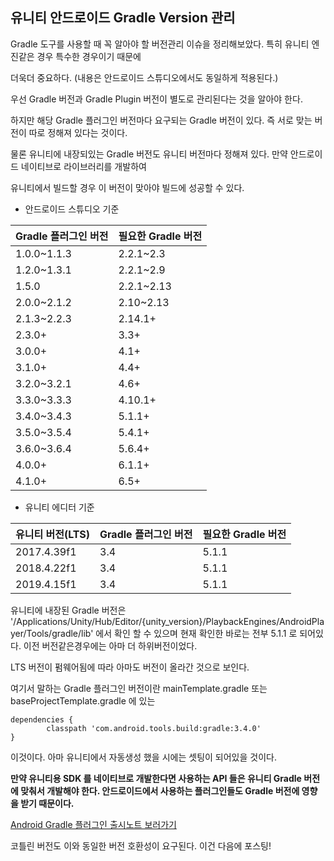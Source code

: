 ## 유니티 안드로이드 Gradle Version 관리

Gradle 도구를 사용할 때 꼭 알아야 할 버전관리 이슈을 정리해보았다. 특히 유니티 엔진같은 경우 특수한 경우이기 때문에

더욱더 중요하다. (내용은 안드로이드 스튜디오에서도 동일하게 적용된다.)



우선 Gradle 버전과 Gradle Plugin 버전이 별도로 관리된다는 것을 알아야 한다.

하지만 해당 Gradle 플러그인 버전마다 요구되는 Gradle 버전이 있다. 즉 서로 맞는 버전이 따로 정해져 있다는 것이다.

물론 유니티에 내장되있는 Gradle 버전도 유니티 버전마다 정해져 있다. 만약 안드로이드 네이티브로 라이브러리를 개발하여

유니티에서 빌드할 경우 이 버전이 맞아야 빌드에 성공할 수 있다.



* 안드로이드 스튜디오 기준

| Gradle 플러그인 버전 | 필요한 Gradle 버전 |
| -------------------- | ------------------ |
| 1.0.0~1.1.3          | 2.2.1~2.3          |
| 1.2.0~1.3.1          | 2.2.1~2.9          |
| 1.5.0                | 2.2.1~2.13         |
| 2.0.0~2.1.2          | 2.10~2.13          |
| 2.1.3~2.2.3          | 2.14.1+            |
| 2.3.0+               | 3.3+               |
| 3.0.0+               | 4.1+               |
| 3.1.0+               | 4.4+               |
| 3.2.0~3.2.1          | 4.6+               |
| 3.3.0~3.3.3          | 4.10.1+            |
| 3.4.0~3.4.3          | 5.1.1+             |
| 3.5.0~3.5.4          | 5.4.1+             |
| 3.6.0~3.6.4          | 5.6.4+             |
| 4.0.0+               | 6.1.1+             |
| 4.1.0+               | 6.5+               |

* 유니티 에디터 기준

| 유니티 버전(LTS) | Gradle 플러그인 버전 | 필요한 Gradle 버전 |
| ---------------- | -------------------- | ------------------ |
| 2017.4.39f1      | 3.4                  | 5.1.1              |
| 2018.4.22f1      | 3.4                  | 5.1.1              |
| 2019.4.15f1      | 3.4                  | 5.1.1              |

유니티에 내장된 Gradle 버전은 '/Applications/Unity/Hub/Editor/{unity_version}/PlaybackEngines/AndroidPlayer/Tools/gradle/lib' 에서 확인 할 수 있으며 현재 확인한 바로는 전부 5.1.1 로 되어있다. 이전 버전같은경우에는 아마 더 하위버전이었다.

LTS 버전이 펌웨어됨에 따라 아마도 버전이 올라간 것으로 보인다.



여기서 말하는 Gradle 플러그인 버전이란 mainTemplate.gradle 또는 baseProjectTemplate.gradle 에 있는

```
dependencies {
		classpath 'com.android.tools.build:gradle:3.4.0'
}
```

이것이다. 아마 유니티에서 자동생성 했을 시에는 셋팅이 되어있을 것이다.



**만약 유니티용 SDK 를 네이티브로 개발한다면 사용하는 API 들은 유니티 Gradle 버전에 맞춰서 개발해야 한다. 안드로이드에서 사용하는 플러그인들도 Gradle 버전에 영향을 받기 때문이다.**



[Android Gradle 플러그인 출시노트 보러가기](https://developer.android.com/studio/releases/gradle-plugin)



코틀린 버전도 이와 동일한 버전 호환성이 요구된다. 이건 다음에 포스팅!